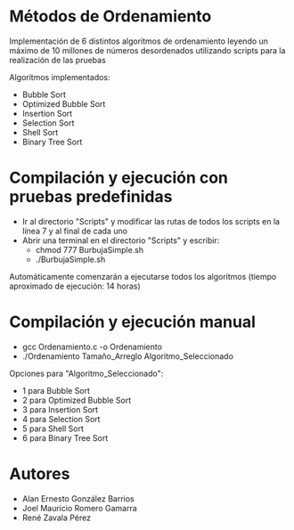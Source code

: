 # Métodos de Ordenamiento

Implementación de 6 distintos algoritmos de ordenamiento leyendo un máximo de 10 millones de números desordenados utilizando scripts para la realización de las pruebas

Algoritmos implementados:

- Bubble Sort
- Optimized Bubble Sort
- Insertion Sort
- Selection Sort
- Shell Sort
- Binary Tree Sort

# Compilación y ejecución con pruebas predefinidas

- Ir al directorio "Scripts" y modificar las rutas de todos los scripts en la línea 7 y al final de cada uno
- Abrir una terminal en el directorio "Scripts" y escribir:
  - chmod 777 BurbujaSimple.sh
  - ./BurbujaSimple.sh

Automáticamente comenzarán a ejecutarse todos los algoritmos (tiempo aproximado de ejecución: 14 horas)

# Compilación y ejecución manual

- gcc Ordenamiento.c -o Ordenamiento
- ./Ordenamiento Tamaño_Arreglo Algoritmo_Seleccionado

Opciones para "Algoritmo_Seleccionado":

- 1 para Bubble Sort
- 2 para Optimized Bubble Sort
- 3 para Insertion Sort
- 4 para Selection Sort
- 5 para Shell Sort
- 6 para Binary Tree Sort

# Autores

- Alan Ernesto González Barrios
- Joel Mauricio Romero Gamarra
- René Zavala Pérez
